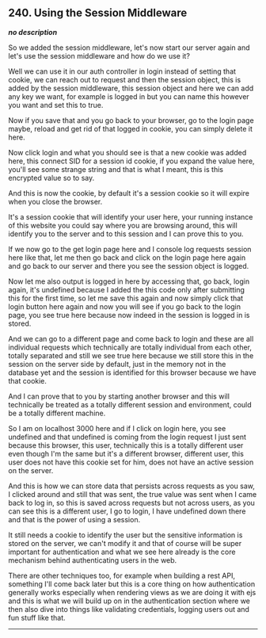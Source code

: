 ## 240. Using the Session Middleware

<strong><em>no description</em></strong>

So we added the session middleware, let's now start our server again and let's
use the session middleware and how do we use it? 

Well we can use it in our auth controller in login instead of setting that
cookie, we can reach out to request and then the session object, this is added
by the session middleware, this session object and here we can add any key we
want, for example is logged in but you can name this however you want and set
this to true. 

Now if you save that and you go back to your browser, go to the login page
maybe, reload and get rid of that logged in cookie, you can simply delete it
here. 

Now click login and what you should see is that a new cookie was added here,
this connect SID for a session id cookie, if you expand the value here, you'll
see some strange string and that is what I meant, this is this encrypted value
so to say. 

And this is now the cookie, by default it's a session cookie so it will expire
when you close the browser. 

It's a session cookie that will identify your user here, your running instance
of this website you could say where you are browsing around, this will identify
you to the server and to this session and I can prove this to you. 

If we now go to the get login page here and I console log requests session here
like that, let me then go back and click on the login page here again and go
back to our server and there you see the session object is logged. 

Now let me also output is logged in here by accessing that, go back, login
again, it's undefined because I added the this code only after submitting this
for the first time, so let me save this again and now simply click that login
button here again and now you will see if you go back to the login page, you see
true here because now indeed in the session is logged in is stored. 

And we can go to a different page and come back to login and these are all
individual requests which technically are totally individual from each other,
totally separated and still we see true here because we still store this in the
session on the server side by default, just in the memory not in the database
yet and the session is identified for this browser because we have that cookie. 

And I can prove that to you by starting another browser and this will
technically be treated as a totally different session and environment, could be
a totally different machine. 

So I am on localhost 3000 here and if I click on login here, you see undefined
and that undefined is coming from the login request I just sent because this
browser, this user, technically this is a totally different user even though I'm
the same but it's a different browser, different user, this user does not have
this cookie set for him, does not have an active session on the server. 

And this is how we can store data that persists across requests as you saw, I
clicked around and still that was sent, the true value was sent when I came back
to log in, so this is saved across requests but not across users, as you can see
this is a different user, I go to login, I have undefined down there and that is
the power of using a session. 

It still needs a cookie to identify the user but the sensitive information is
stored on the server, we can't modify it and that of course will be super
important for authentication and what we see here already is the core mechanism
behind authenticating users in the web. 

There are other techniques too, for example when building a rest API, something
I'll come back later but this is a core thing on how authentication generally
works especially when rendering views as we are doing it with ejs and this is
what we will build up on in the authentication section where we then also dive
into things like validating credentials, logging users out and fun stuff like
that. 

---